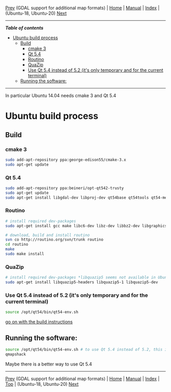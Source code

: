 [Prev](BuildWindowsGdalWithAdditionalFormats) (GDAL support for additional map formats) | [Home](Home) | [Manual](DocMain) | [Index](AxAdvIndex) | (Ubuntu-18, Ubuntu-20) [Next](Ubuntu-HowTo)
- - -

***Table of contents***


* [Ubuntu build process](#ubuntu-build-process)
    * [Build](#build)
        * [cmake 3](#cmake-3)
        * [Qt 5.4](#qt-54)
        * [Routino](#routino)
        * [QuaZip](#quazip)
        * [Use Qt 5.4 instead of 5.2 (it's only temporary and for the current terminal)](#use-qt-54-instead-of-52-its-only-temporary-and-for-the-current-terminal)
    * [Running the software:](#running-the-software)

* * * * * * * * * *
 
In particular Ubuntu 14.04 needs cmake 3 and Qt 5.4

# Ubuntu build process

## Build

### cmake 3

```bash
sudo add-apt-repository ppa:george-edison55/cmake-3.x
sudo apt-get update
```

### Qt 5.4

```bash
sudo add-apt-repository ppa:beineri/opt-qt542-trusty
sudo apt-get update
sudo apt-get install libgdal-dev libproj-dev qt54base qt54tools qt54-meta-full # qt54-meta-minimal might be enough instead of full
```

### Routino

```bash
# install required dev-packages
sudo apt-get install gcc make libc6-dev libz-dev libbz2-dev libgraphics-magick-perl

# download, build and install routino
svn co http://routino.org/svn/trunk routino
cd routino
make
sudo make install
```
### QuaZip

```bash
# install required dev-packages *libquazip5 seems not available in Ubuntu 14.04*
sudo apt-get install libquazip5-headers libquazip5-1 libquazip5-dev
```

### Use Qt 5.4 instead of 5.2 (it's only temporary and for the current terminal)

```bash
source /opt/qt54/bin/qt54-env.sh
```
[go on with the build instructions](DocGetQMapShack#user-content-linux)


## Running the software:

```bash
source /opt/qt54/bin/qt54-env.sh # to use Qt 5.4 instead of 5.2, this is only for the current terminal
qmapshack
```

Maybe there is a better way to use Qt 5.4


- - -
[Prev](BuildWindowsGdalWithAdditionalFormats) (GDAL support for additional map formats) | [Home](Home) | [Manual](DocMain) | [Index](AxAdvIndex) | [Top](#) | (Ubuntu-18, Ubuntu-20) [Next](Ubuntu-HowTo)
